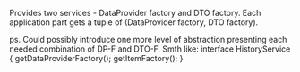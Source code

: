 Provides two services - DataProvider factory and DTO factory.
Each application part gets a tuple of (DataProvider factory, DTO factory).

ps.
Could possibly introduce one more level of abstraction presenting each needed combination of DP-F and DTO-F.
Smth like:
interface HistoryService {
    getDataProviderFactory();
    getItemFactory();
}